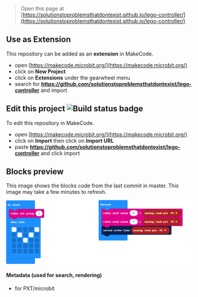 
> Open this page at [https://solutionstoproblemsthatdontexist.github.io/lego-controller/](https://solutionstoproblemsthatdontexist.github.io/lego-controller/)

## Use as Extension

This repository can be added as an **extension** in MakeCode.

* open [https://makecode.microbit.org/](https://makecode.microbit.org/)
* click on **New Project**
* click on **Extensions** under the gearwheel menu
* search for **https://github.com/solutionstoproblemsthatdontexist/lego-controller** and import

## Edit this project ![Build status badge](https://github.com/solutionstoproblemsthatdontexist/lego-controller/workflows/MakeCode/badge.svg)

To edit this repository in MakeCode.

* open [https://makecode.microbit.org/](https://makecode.microbit.org/)
* click on **Import** then click on **Import URL**
* paste **https://github.com/solutionstoproblemsthatdontexist/lego-controller** and click import

## Blocks preview

This image shows the blocks code from the last commit in master.
This image may take a few minutes to refresh.

![A rendered view of the blocks](https://github.com/solutionstoproblemsthatdontexist/lego-controller/raw/master/.github/makecode/blocks.png)

#### Metadata (used for search, rendering)

* for PXT/microbit
<script src="https://makecode.com/gh-pages-embed.js"></script><script>makeCodeRender("{{ site.makecode.home_url }}", "{{ site.github.owner_name }}/{{ site.github.repository_name }}");</script>
